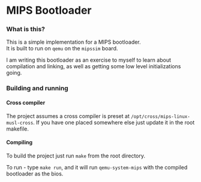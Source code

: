 # MIPS Bootloader

### What is this?

This is a simple implementation for a MIPS bootloader.  
It is built to run on `qemu` on the `mipssim` board.

I am writing this bootloader as an exercise to myself to learn about compilation and linking, as well as getting some low level initializations going.

### Building and running

#### Cross compiler

The project assumes a cross compiler is preset at `/opt/cross/mips-linux-musl-cross`. If you have one placed somewhere else just update it in the root makefile.

#### Compiling

To build the project just run `make` from the root directory.

To run - type `make run`, and it will run `qemu-system-mips` with the compiled bootloader as the bios.